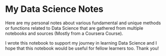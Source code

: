 # My Data Science Notes
Here are my personal notes about various fundamental and unique methods or functions related to Data Science that are gathered from multiple notebooks and sources (Mostly from a Coursera Course).

I wrote this notebook to support my journey in learning Data Science and I hope that this notebook would be useful for fellow learners too. Thank you!